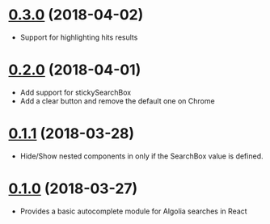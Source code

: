 

<a name="0.3.0"></a>
# [0.3.0](https://github.com/skaelv/autocomplete-react/compare/v0.2.0...v0.3.0) (2018-04-02)

- Support for highlighting hits results

<a name="0.2.0"></a>
# [0.2.0](https://github.com/skaelv/autocomplete-react/compare/v0.1.1...v0.2.0) (2018-04-01)

- Add support for stickySearchBox
- Add a clear button and remove the default one on Chrome


<a name="0.1.1"></a>
# [0.1.1](https://github.com/skaelv/autocomplete-react/compare/v0.1.0...v0.1.1) (2018-03-28)

- Hide/Show nested components in <Autocomplete> only if the SearchBox value is defined.


<a name="0.1.0"></a>
# [0.1.0](https://github.com/skaelv/autocomplete-react/compare/v0.0.0...v0.1.0) (2018-03-27)

- Provides a basic autocomplete module for Algolia searches in React
